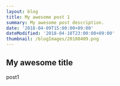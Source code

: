 ```yaml
---
layout: blog
title: My awesome post 1
summary: My awesome post description.
date: '2018-04-09T15:00:00+09:00'
dateModified: '2018-04-18T23:00:00+09:00'
thumbnail: /blogImages/20180409.png
---
```


## My awesome title

post1

